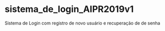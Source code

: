 # sistema_de_login_AIPR2019v1
Sistema de Login com registro de novo usuário e recuperação de de senha
